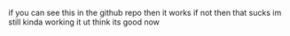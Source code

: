 if you can see this in the github repo then it works
if not then that sucks
im still kinda working it ut think its good now